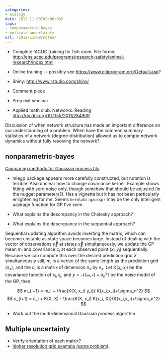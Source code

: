 ```yaml
---
categories:
- ecology
date: 2012-11-08T00:00:00Z
tags:
- nonparametric-bayes
- multiple-uncertainty
url: /2012/11/08/notes/
---
```


* Complete IACUC training for fish room.  File forms: http://ehs.ucsc.edu/programs/research-safety/animal-research/index.html
* Online training -- possibly see https://www.citiprogram.org/Default.asp?
* Shiny: http://www.rstudio.com/shiny/

* Comment piece
* Prep exit seminar 

* Applied math club: Networks. Reading http://dx.doi.org/10.1155/2011/284909

Discussion of when network structure has made an important difference on our understanding of a problem.  When have the common summary statistics of a network (degree-distribution) allowed us to compte network dynamics without fully resolving the network?  



## nonparametric-bayes

[Comparing methods for Gaussian process fits](https://github.com/cboettig/nonparametric-bayes/blob/5e4df576d70358b8049d6ee412f45de17a20cd38/inst/examples/testing-gp-sdp.md)

* mlegp package appears more carefully constructed, but notation is terrible.  Also unclear how to change covariance kernel.  Example shows fitting with zero noise only, though somehow that should be adjusted (in the nugget parameters?).  Has a vignette but it has not been particularly enlightening for me.  Seems `kernlab::gausspr` may be the only intelligent package function for GP I've seen.  

* What explains the descrepancy in the Cholesky approach? 
* What explains the descrepancy in the sequential approach?

Sequential updating algorithm avoids inverting the matrix, which can become unstable as state space becomes large. Instead of dealing with the vector of observations $\vec y$ at states $\vec x$ simultaneously, we update the GP mean $m_i$ and covariance $c_i$ at each observed point $(x_i, y_i)$ sequentially. Because we can compute this over the desired prediction grid $X$ simultaneously still, $m_i$ is a vector of the same length as the prediction grid ($n_x$), and the $c_i$ is a matrix of dimension $n_x$ by $n_x$.   Let $K(x_i, x_j)$ be the covariance function of $x_i, x_j$, and $y = \mathcal{N(m, c)} + \sigma_n^2 \mathbb{I}$ be the noise model of the GP, then


$$ m_{i+1} = m_i + \frac{K(X, x_i) y_i}{ K(x_i,x_i)+\sigma_n^2}  $$
$$ c_{i+1} = c_i + K(X, X) - \frac{K(X, x_i) K(x_i, X)}{K(x_i,x_i)+\sigma_n^2}  $$


* Work out the multi-dimensional Gaussian process algorithm


## Multiple uncertainty

* Verify orientation of each matrix?
* [higher resolution grid example (same problem)](https://github.com/cboettig/pdg_control/blob/a4d9af4260dd5bebf61d2cd57672338daaa2a235/inst/examples/mult_uncertainty_test.md).



